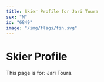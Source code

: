 ```yaml
---
title: Skier Profile for Jari Toura
sex: "M"
id: "6849"
image: "/img/flags/fin.svg" 
---
```


# Skier Profile

This page is for: Jari Toura.
    